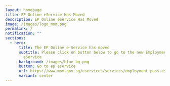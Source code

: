 ```yaml
---
layout: homepage
title: EP Online eService Has Moved
description: EP Online eService Has Moved
image: /images/logo_mom.png
permalink: /
notification: ""
sections:
  - hero:
      title: The EP Online e-Service has moved
      subtitle: Please click on button below to go to the new Employment Pass (EP)
        eService
      background: /images/blue_bg.png
      button: Go to ep eservice
      url: https://www.mom.gov.sg/eservices/services/employment-pass-eservice
      variant: center
---
```

